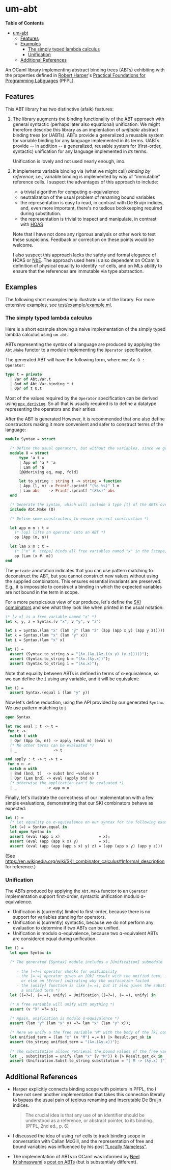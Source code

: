 # um-abt

<!-- markdown-toc start - Don't edit this section. Run M-x markdown-toc-refresh-toc -->
**Table of Contents**

- [um-abt](#um-abt)
    - [Features](#features)
    - [Examples](#examples)
        - [The simply typed lambda calculus](#the-simply-typed-lambda-calculus)
        - [Unification](#unification)
    - [Additional References](#additional-references)

<!-- markdown-toc end -->

An OCaml library implementing abstract binding trees (ABTs) exhibiting with the
properties defined in [Robert Harper](https://www.cs.cmu.edu/~rwh/pfpl/)'s
[Practical Foundations for Programming Labguages](https://www.cs.cmu.edu/~rwh/pfpl/)
(PFPL).

## Features

This ABT library has two distinctive (afaik) features:

1. The library augments the binding functionality of the ABT approach with
   general syntactic (perhaps later also equational) unification. We might
   therefore describe this library as an implentation of *unifiable* abstract
   binding trees (or UABTs). ABTs provide a generalized a reusable system for
   variable binding for any language implemented in its terms. UABTs provide --
   in addition -- a generalized, reusable system for (first-order, syntactic)
   unification for any language implemented in *its* terms.

   Unification is lovely and not used nearly enough, imo.

2. It implements variable binding via (what we might call) *binding by
   reference*; i.e., variable binding is implemented by way of "immutable"
   reference cells. I suspect the advantages of this approach to include:

   - a trivial algorithm for computing ɑ-equivalence
   - neutralization of the usual problem of renaming bound variables
   - the representation is easy to read, in contrast with De Bruijn indices,
     and, even more important, there's no tedious bookkeeping required during
     substitution.
   - the representation is trivial to inspect and manipulate, in contrast with
     [HOAS][]

   Note that I have not done any rigorous analysis or other work to test these
   suspicions. Feedback or correction on these points would be welcome.

   I also suspect this approach lacks the safety and formal elegance of HOAS or
   [NbE](https://en.wikipedia.org/wiki/Normalisation_by_evaluation). The
   approach used here is also dependent on OCaml's definition of physical
   equality to identify `ref` cells, and on MLs ability to ensure that the
   references are immutable via type abstraction.


[HOAS]: https://en.wikipedia.org/wiki/Higher-order_abstract_syntax

## Examples

The following short examples help illustrate use of the library. For more
extensive examples, see
[test/example/example.ml](https://github.com/shonfeder/um-abt/blob/trunk/test/example/example.ml).

### The simply typed lambda calculus

Here is a short example showing a naive implementation of the simply typed
lambda calculus using `um-abt`.

ABTs representing the syntax of a language are produced by applying the
`Abt.Make` functor to a module implementing the `Operator` specification.

The generated ABT will have the following form, where `module O : Operator`:

```ocaml skip
type t = private
  | Var of Abt.Var.t
  | Bnd of Abt.Var.binding * t
  | Opr of t O.t
```

Most of the values required by the `Operator` specification can be derived using
[`ppx_deriving`](https://github.com/ocaml-ppx/ppx_deriving). So all that is
usually required is to define a datatype representing the operators and their
arities.

After the ABT is generated However, it is recommended that one also define constructors making it
more convenient and safer to construct terms of the language:

```ocaml
module Syntax = struct

  (* Define the usual operators, but without the variables, since we get those free *)
  module O = struct
      type 'a t =
      | App of 'a * 'a
      | Lam of 'a
      [@@deriving eq, map, fold]

      let to_string : string t -> string = function
      | App (l, m) -> Printf.sprintf "(%s %s)" l m
      | Lam abs    -> Printf.sprintf "(λ%s)" abs
  end

  (* Generate the syntax, which will include a type [t] of the ABTs over the operators **)
  include Abt.Make (O)

  (* Define some constructors to ensure correct construction *)

  let app m n : t =
    (* [op] lifts an operator into an ABT *)
    op (App (m, n))

  let lam x m : t =
    (* ["x" #. scope] binds all free variables named "x" in the [scope] *)
    op (Lam (x #. m))
end
```

The `private` annotation indicates that you can use pattern matching to
deconstruct the ABT, but you cannot construct new values without using the
supplied combinators. This ensures essential invariants are preserved. E.g., it
is impossible to construct a binding in which the expected variables are not
bound in the term in scope.

For a more perspicuous view of our produce, let's define the [SKI
combinators](https://en.wikipedia.org/wiki/SKI_combinator_calculus) and see what
they look like when printed in the usual notation:

```ocaml
(* [v x] is a free variable named "x" *)
let x, y, z = Syntax.(v "x", v "y", v "z")

let s = Syntax.(lam "x" (lam "y" (lam "z" (app (app x y) (app y z)))))
let k = Syntax.(lam "x" (lam "y" x))
let i = Syntax.(lam "x" x)

let () =
  assert (Syntax.to_string s = "(λx.(λy.(λz.((x y) (y z)))))");
  assert (Syntax.to_string k = "(λx.(λy.x))");
  assert (Syntax.to_string i = "(λx.x)");
```

Note that equality between ABTs is defined in terms of ɑ-equivalence, so we can
define the `i` using any variable, and it will be equivalent:

```ocaml
let () =
  assert Syntax.(equal i (lam "y" y))
```


Now let's define reduction, using the API provided by our generated `Syntax`. We
use pattern matching to j

```ocaml
open Syntax

let rec eval : t -> t =
 fun t ->
  match t with
  | Opr (App (m, n)) -> apply (eval m) (eval n)
  (* No other terms can be evaluated *)
  | _                -> t

and apply : t -> t -> t =
 fun m n ->
  match m with
  | Bnd (bnd, t)  -> subst bnd ~value:n t
  | Opr (Lam bnd) -> eval (apply bnd n)
  (* otherwise the application can't be evaluated *)
  | _             -> app m n
```

Finally, let's illustrate the correctness of our implementation with a few
simple evaluations, demonstrating that our SKI combinators behave as expected:

``` ocaml
let () =
  (* Let equality be ɑ-equivalence on our syntax for the following examples *)
  let (=) = Syntax.equal in
  let open Syntax in
  assert (eval (app i x)                 = x);
  assert (eval (app (app k x) y)         = x);
  assert (eval (app (app (app s x) y) z) = (app (app x y) (app y z)))
```

(See
<https://en.wikipedia.org/wiki/SKI_combinator_calculus#Informal_description> for
reference.)

### Unification

The ABTs produced by applying the `Abt.Make` functor to an `Operator`
implementation support first-order, syntactic unification modulo ɑ-equivalence.

- Unification is (currently) limited to first-order, because there is no support
  for variables standing for operators.
- Unification is (currently) syntactic, because we do not perform any evaluation
  to determine if two ABTs can be unified.
- Unification is modulo ɑ-equivalence, because two ɑ-equivalent ABTs are
  considered equal during unification.
  
``` ocaml
let () =
  let open Syntax in

  (* The generated [Syntax] module includes a [Unification] submodule
  
     - the [=?=] operator checks for unifiability
     - the [=.=] operator gives an [Ok] result with the unified term, if its operands unify, 
       or else an [Error] indicating why the unification failed
     - the [unify] function is like [=.=], but it also gives the substitution used to produce 
       a unified term *)
  let ((=?=), (=.=), unify) = Unification.((=?=), (=.=), unify) in

  (* A free variable will unify with anything *)
  assert (v "X" =?= s);
  
  (* Again, unification is modulo ɑ-equivalence *)
  assert (lam "y" (lam "x" y) =?= lam "x" (lam "y" x));

  (* Here we unify a the free variable "M" with the body of the [k] combinator *)
  let unified_term = (lam "x" (v "M") =.= k) |> Result.get_ok in
  assert (to_string unified_term = "(λx.(λy.x))");
  
  (* The substitution allows retrieval the bound values of the free variables *)
  let _, substitution = unify (lam "x" (v "M")) k |> Result.get_ok in
  assert (Unification.Subst.to_string substitution = "[ M -> (λy.x) ]")
```

## Additional References

- Harper explicitly connects binding scope with pointers in PFPL, tho I have not
  seen another implementation that takes this connection literally to bypass the
  usual pain of tedious renaming and inscrutable De Bruijn indices.

  > The crucial idea is that any use of an identifier should be understood as a
  > reference, or abstract pointer, to its binding. (PFPL, 2nd ed., p. 6)

- I discussed the idea of using `ref` cells to track binding scope in
  conversation with Callan McGill, and the representation of free and bound
  variables was influenced by his  post ["Locally
  Nameless"](https://boarders.github.io/posts/locally-nameless.html).

- The implementation of ABTs in OCaml was informed by [Neel
  Krishnaswami](https://www.cl.cam.ac.uk/~nk480/)'s [post on
  ABTs](https://semantic-domain.blogspot.com/2015/03/abstract-binding-trees.html)
  (but is substantialy different).
